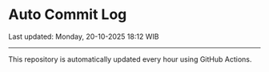 # Auto Commit Log

Last updated: Monday, 20-10-2025 18:12 WIB

---

This repository is automatically updated every hour using GitHub Actions.
